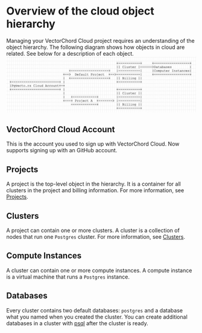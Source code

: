 # Overview of the cloud object hierarchy

Managing your VectorChord Cloud project requires an understanding of the object hierarchy. The following diagram shows how objects in cloud are related. See below for a description of each object.
![](../images/cloud_object_hierarchy.png)

## VectorChord Cloud Account

This is the account you used to sign up with VectorChord Cloud. Now supports signing up with an GitHub account.

## Projects

A project is the top-level object in the hierarchy. It is a container for all clusters in the project and billing information. For more information, see [Projects](project.md).

## Clusters

A project can contain one or more clusters. A cluster is a collection of nodes that run one `Postgres` cluster. For more information, see [Clusters](cluster.md).

## Compute Instances

A cluster can contain one or more compute instances. A compute instance is a virtual machine that runs a `Postgres` instance.

## Databases

Every cluster contains two default databases: `postgres` and a database what you named when you created the cluster. You can create additional databases in a cluster with [psql](../connect/connect-with-psql.md) after the cluster is ready. 